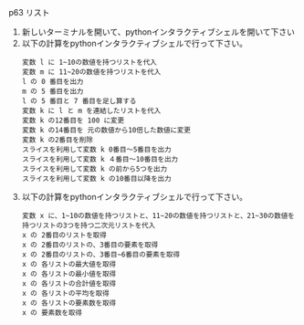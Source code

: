 p63 リスト

1. 新しいターミナルを開いて、pythonインタラクティブシェルを開いて下さい
1. 以下の計算をpythonインタラクティブシェルで行って下さい。
    ```
    変数 l に 1~10の数値を持つリストを代入
    変数 m に 11~20の数値を持つリストを代入
    l の 0 番目を出力
    m の 5 番目を出力
    l の 5 番目と 7 番目を足し算する
    変数 k に l と m を連結したリストを代入
    変数 k の12番目を 100 に変更
    変数 k の14番目を 元の数値から10倍した数値に変更
    変数 k の2番目を削除
    スライスを利用して変数 k 0番目〜5番目を出力
    スライスを利用して変数 k ４番目〜10番目を出力
    スライスを利用して変数 k の前から5つを出力
    スライスを利用して変数 k の10番目以降を出力
    ```
1. 以下の計算をpythonインタラクティブシェルで行って下さい。
    ```
    変数 x に、1~10の数値を持つリストと、11~20の数値を持つリストと、21~30の数値を持つリストの3つを持つ二次元リストを代入
    x の 2番目のリストを取得
    x の 2番目のリストの、3番目の要素を取得
    x の 2番目のリストの、3番目~6番目の要素を取得
    x の 各リストの最大値を取得
    x の 各リストの最小値を取得
    x の 各リストの合計値を取得
    x の 各リストの平均を取得
    x の 各リストの要素数を取得
    x の 要素数を取得
    ```
